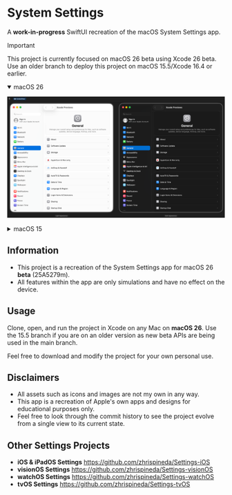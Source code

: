 #  System Settings
A **work-in-progress** SwiftUI recreation of the macOS System Settings app.

> [!IMPORTANT]  
> This project is currently focused on macOS 26 beta using Xcode 26 beta. Use an older branch to deploy this project on macOS 15.5/Xcode 16.4 or earlier.

<details open>
<summary>macOS 26</summary>
  
![An image of the recreated macOS 26 System Settings app in both dark and light mode. General is selected on the sidebar with its options shown on the main pane next to it.](Assets/XcodePreviewBeta.png)

</details>

<details>
<summary>macOS 15</summary>
  
![An image of the recreated macOS 15 System Settings app in both dark and light mode. General is selected on the sidebar with its options shown on the main pane next to it.](Assets/XcodePreview.png)

</details>

## Information
- This project is a recreation of the System Settings app for macOS 26 **beta** (25A5279m).
- All features within the app are only simulations and have no effect on the device.

## Usage
Clone, open, and run the project in Xcode on any Mac on **macOS 26**. Use the 15.5 branch if you are on an older version as new beta APIs are being used in the main branch.

Feel free to download and modify the project for your own personal use.

## Disclaimers
- All assets such as icons and images are not my own in any way.
- This app is a recreation of Apple's own apps and designs for educational purposes only.
- Feel free to look through the commit history to see the project evolve from a single view to its current state.

## Other Settings Projects
- **iOS & iPadOS Settings** https://github.com/zhrispineda/Settings-iOS
- **visionOS Settings** https://github.com/zhrispineda/Settings-visionOS
- **watchOS Settings** https://github.com/zhrispineda/Settings-watchOS
- **tvOS Settings** https://github.com/zhrispineda/Settings-tvOS
